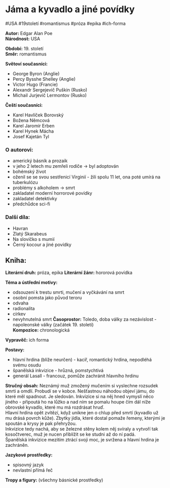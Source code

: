 # Jáma a kyvadlo a jiné povídky
#USA #19století #romantismus #próza #epika #ich-forma

**Autor:** Edgar Alan Poe  
**Národnost:** USA  

**Období:** 19\. století  
**Směr:** romantismus  

**Světoví současníci:**  
- George Byron (Anglie)
- Percy Bysshe Shelley (Anglie)
- Victor Hugo (Francie)
- Alexandr Sergejevič Puškin (Rusko)
- Michail Jurjevič Lermontov (Rusko)  

**Čeští současníci:**  
- Karel Havlíček Borovský  
- Božena Němcová  
- Karel Jaromír Erben  
- Karel Hynek Mácha 
- Josef Kajetán Tyl  

### O autorovi:  
- americký básník a prozaik
- v jeho 2 letech mu zemřeli rodiče → byl adoptován
- bohémský život
- oženil se se svou sestřenicí Virginií - žili spolu 11 let, ona poté umírá na tuberkulózu
- problémy s alkoholem → smrt
- zakladatel moderní horrorové povídky
- zakladatel detektivky
- předchůdce sci-fi

### Další díla:  
- Havran
- Zlatý Skarabeus
- Na slovíčko s mumií
- Černý kocour a jiné povídky

## Kniha:  

**Literární druh:** próza, epika 
**Literární žánr:** hororová povídka  

**Téma a ústřední motivy:** 
- odsouzení k trestu smrti, mučení a vyčkávání na smrt
- osobní pomsta jako původ teroru
- odvaha
- radionalita
- církev
- nevyhnutelná smrt
**Časoprostor:** Toledo, doba války za nezávislost - napoleonské války (začátek 19. století)  
**Kompozice:** chronologická  

**Vypravěč:** ich forma

**Postavy:**  
- hlavní hrdina (blíže neurčen) - kacíř, romantický hrdina, nepodléhá svému osudu
- španělská inkvizice - hrůzná, pomstychtivá
- generál Lasall - francouz, pomůže zachránit hlavního hrdinu

**Stručný obsah:** 
Neznámý muž zmožený mučením si vyslechne rozsudek smrti a omdlí. Probudí se v kobce. Nešťastnou náhodou objeví jámu, do které měl spadnout. Je sledován. Inkvizice si na něj hned vymyslí něco jiného - připoutá ho na lůžko a nad ním se pomalu houpe čím dál níže obrovské kyvadlo, které mu má rozdrásat hruď.  
Hlavní hrdina opět zvítězí, když unikne jen o chlup před smrtí (kyvadlo už mu drásá povrch kůže). Zbytky jídla, které dostal pomaže řemeny, kterými je spoután a krysy je pak přehryžou.  
Inkvizice tedy nachá, aby se železné stěny kolem něj svíraly a vytvoří tak kosočtverec, muž je nucen přiblížit se ke studni až do ní padá.  
Španělská inkvizice mezitím ztrácí svoji moc, je svržena a hlavní hrdina je zachráněn.


**Jazykové prostředky:**  
- spisovný jazyk
- nevlastní přímá řeč

**Tropy a figury:** (všechny básnické prostředky)